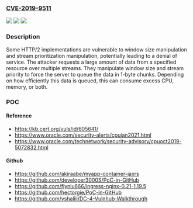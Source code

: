 ### [CVE-2019-9511](https://cve.mitre.org/cgi-bin/cvename.cgi?name=CVE-2019-9511)
![](https://img.shields.io/static/v1?label=Product&message=n%2Fa&color=blue)
![](https://img.shields.io/static/v1?label=Version&message=n%2Fa&color=blue)
![](https://img.shields.io/static/v1?label=Vulnerability&message=CWE-400%20Uncontrolled%20Resource%20Consumption&color=brighgreen)

### Description

Some HTTP/2 implementations are vulnerable to window size manipulation and stream prioritization manipulation, potentially leading to a denial of service. The attacker requests a large amount of data from a specified resource over multiple streams. They manipulate window size and stream priority to force the server to queue the data in 1-byte chunks. Depending on how efficiently this data is queued, this can consume excess CPU, memory, or both.

### POC

#### Reference
- https://kb.cert.org/vuls/id/605641/
- https://www.oracle.com/security-alerts/cpujan2021.html
- https://www.oracle.com/technetwork/security-advisory/cpuoct2019-5072832.html

#### Github
- https://github.com/akiraabe/myapp-container-jaxrs
- https://github.com/developer3000S/PoC-in-GitHub
- https://github.com/flyniu666/ingress-nginx-0.21-1.19.5
- https://github.com/hectorgie/PoC-in-GitHub
- https://github.com/vshaliii/DC-4-Vulnhub-Walkthrough


